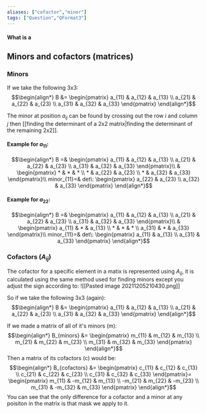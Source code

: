 ```yaml
---
aliases: ["cofactor","minor"]
tags: ["Question","QFormat3"]
---
```


#### What is a
## Minors and cofactors (matrices)
### Minors
If we take the following 3x3:
$$\begin{align*}
B &= \begin{pmatrix} a_{11} &  a_{12} &  a_{13} \\  a_{21} &  a_{22} &  a_{23} \\  a_{31} &  a_{32} &  a_{33} \end{pmatrix}
\end{align*}$$

The minor at position $a_{ij}$ can be found by crossing out the row $i$ and column $j$ then [[finding the determinant of a 2x2 matrix|finding the determinant of the remaining 2x2]]. 

#### Example for $a_{11}$:

$$\begin{align*}
B =& \begin{pmatrix} a_{11} &  a_{12} &  a_{13} \\  a_{21} &  a_{22} &  a_{23} \\  a_{31} &  a_{32} &  a_{33} \end{pmatrix}\\
 & \begin{pmatrix} * &  * &  * \\  * &  a_{22} &  a_{23} \\  * &  a_{32} &  a_{33} \end{pmatrix}\\
minor_{11}=& det\: \begin{pmatrix} a_{22} & a_{23} \\ a_{32} & a_{33} \end{pmatrix}
\end{align*}$$

#### Example for $a_{22}$:

$$\begin{align*}
B =& \begin{pmatrix} a_{11} &  a_{12} &  a_{13} \\  a_{21} &  a_{22} &  a_{23} \\  a_{31} &  a_{32} &  a_{33} \end{pmatrix}\\
 & \begin{pmatrix} a_{11} &  * &  a_{13} \\  * &  * &  * \\  a_{31} &  * &  a_{33} \end{pmatrix}\\
minor_{11}=& det\: \begin{pmatrix} a_{11} & a_{13} \\ a_{31} & a_{33} \end{pmatrix}
\end{align*}$$

### Cofactors ($A_{ij}$)
The cofactor for a specific element in a matix is represented using $A_{ij}$, it is calculated using the same method used for finding minors except you adjust the sign according to:
![[Pasted image 20211205210430.png]]

So if we take the following 3x3 (again):
$$\begin{align*}
B &= \begin{pmatrix} a_{11} &  a_{12} &  a_{13} \\  a_{21} &  a_{22} &  a_{23} \\  a_{31} &  a_{32} &  a_{33} \end{pmatrix}
\end{align*}$$

If we made a matrix of all of it's minors (m):
$$\begin{align*}
B_{minors} &= \begin{pmatrix} m_{11} &  m_{12} &  m_{13} \\  m_{21} &  m_{22} &  m_{23} \\  m_{31} &  m_{32} &  m_{33} \end{pmatrix}
\end{align*}$$
Then a matrix of its cofactors (c) would be:
$$\begin{align*}
B_{cofactors} &= \begin{pmatrix} c_{11} &  c_{12} &  c_{13} \\  c_{21} &  c_{22} &  c_{23} \\  c_{31} &  c_{32} &  c_{33} \end{pmatrix}= \begin{pmatrix} m_{11} &  -m_{12} &  m_{13} \\  -m_{21} &  m_{22} &  -m_{23} \\  m_{31} &  -m_{32} &  m_{33} \end{pmatrix}
\end{align*}$$
You can see that the only difference for a cofactor and a minor at any poisiton in the matrix is that mask we apply to it.